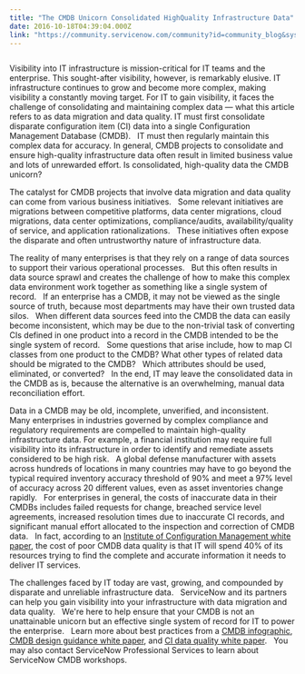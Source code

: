 ```yaml
---
title: "The CMDB Unicorn Consolidated HighQuality Infrastructure Data"
date: 2016-10-18T04:39:04.000Z
link: "https://community.servicenow.com/community?id=community_blog&sys_id=a2fd662ddbd0dbc01dcaf3231f961995"
---
```

<p><img   alt="" class="image-1 jive-image" src="1389cccadbdc5fc068c1fb651f961951.iix" style="max-width: 1200px; max-height: 900px;"/></p><p>Visibility into IT infrastructure is mission-critical for IT teams and the enterprise. This sought-after visibility, however, is remarkably elusive. IT infrastructure continues to grow and become more complex, making visibility a constantly moving target. For IT to gain visibility, it faces the challenge of consolidating and maintaining complex data — what this article refers to as data migration and data quality. IT must first consolidate disparate configuration item (CI) data into a single Configuration Management Database (CMDB).   IT must then regularly maintain this complex data for accuracy. In general, CMDB projects to consolidate and ensure high-quality infrastructure data often result in limited business value and lots of unrewarded effort. Is consolidated, high-quality data the CMDB unicorn?</p><p></p><p>The catalyst for CMDB projects that involve data migration and data quality can come from various business initiatives.   Some relevant initiatives are migrations between competitive platforms, data center migrations, cloud migrations, data center optimizations, compliance/audits, availability/quality of service, and application rationalizations.   These initiatives often expose the disparate and often untrustworthy nature of infrastructure data.</p><p></p><p>The reality of many enterprises is that they rely on a range of data sources to support their various operational processes.   But this often results in data source sprawl and creates the challenge of how to make this complex data environment work together as something like a single system of record.   If an enterprise has a CMDB, it may not be viewed as the single source of truth, because most departments may have their own trusted data silos.   When different data sources feed into the CMDB the data can easily become inconsistent, which may be due to the non-trivial task of converting CIs defined in one product into a record in the CMDB intended to be the single system of record.   Some questions that arise include, how to map CI classes from one product to the CMDB? What other types of related data should be migrated to the CMDB?   Which attributes should be used, eliminated, or converted?   In the end, IT may leave the consolidated data in the CMDB as is, because the alternative is an overwhelming, manual data reconciliation effort.</p><p></p><p>Data in a CMDB may be old, incomplete, unverified, and inconsistent.   Many enterprises in industries governed by complex compliance and regulatory requirements are compelled to maintain high-quality infrastructure data. For example, a financial institution may require full visibility into its infrastructure in order to identify and remediate assets considered to be high risk.   A global defense manufacturer with assets across hundreds of locations in many countries may have to go beyond the typical required inventory accuracy threshold of 90% and meet a 97% level of accuracy across 20 different values, even as asset inventories change rapidly.   For enterprises in general, the costs of inaccurate data in their CMDBs includes failed requests for change, breached service level agreements, increased resolution times due to inaccurate CI records, and significant manual effort allocated to the inspection and correction of CMDB data.   In fact, according to an <a title="ervicenow.box.com/s/dw8vfrtkkifejyautqz2um99r72uh3h1" href="https://servicenow.box.com/s/dw8vfrtkkifejyautqz2um99r72uh3h1">Institute of Configuration Management white paper</a>, the cost of poor CMDB data quality is that IT will spend 40% of its resources trying to find the complete and accurate information it needs to deliver IT services. </p><p></p><p>The challenges faced by IT today are vast, growing, and compounded by disparate and unreliable infrastructure data.   ServiceNow and its partners can help you gain visibility into your infrastructure with data migration and data quality.   We're here to help ensure that your CMDB is not an unattainable unicorn but an effective single system of record for IT to power the enterprise.   Learn more about best practices from a <a title="w.servicenow.com/content/dam/servicenow/documents/infographics/info-elements-of-an-initial-configuration-management-capability.pdf" href="http://www.servicenow.com/content/dam/servicenow/documents/infographics/info-elements-of-an-initial-configuration-management-capability.pdf">CMDB infographic</a>, <a title="w.servicenow.com/content/dam/servicenow/documents/whitepapers/wp-cmdb-design-guidance.pdf" href="http://www.servicenow.com/content/dam/servicenow/documents/whitepapers/wp-cmdb-design-guidance.pdf">CMDB design guidance white paper</a>, and <a title="w.servicenow.com/content/dam/servicenow/documents/whitepapers/wp-cmdb-improving-configuration-item-data-quality.pdf" href="http://www.servicenow.com/content/dam/servicenow/documents/whitepapers/wp-cmdb-improving-configuration-item-data-quality.pdf">CI data quality white paper</a>.   You may also contact ServiceNow Professional Services to learn about ServiceNow CMDB workshops.</p>
